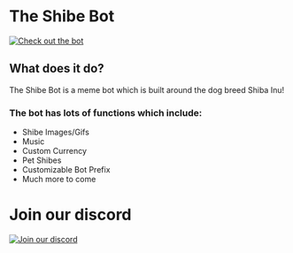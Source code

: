 # The Shibe Bot
[![Check out the bot](https://discordbots.org/api/widget/454379401279176706.svg)](https://discordbots.org/bot/454379401279176706)

## What does it do?

The Shibe Bot is a meme bot which is built around the dog breed Shiba Inu! 

### The bot has lots of functions which include:
* Shibe Images/Gifs
* Music
* Custom Currency
* Pet Shibes
* Customizable Bot Prefix
* Much more to come


# Join our discord
[![Join our discord](https://discordapp.com/api/guilds/485841182841110528/embed.png?style=banner2)](https://discord.gg/aSkxj6t)
